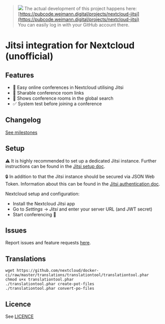 > ![](https://weimann.digital/redbox.png) The actual development of this project happens here:    
> [https://pubcode.weimann.digital/projects/nextcloud-jitsi](https://pubcode.weimann.digital/projects/nextcloud-jitsi)  
> You can easily log in with your GitHub account there.

# Jitsi integration for Nextcloud (unofficial)

## Features

- 🎥 Easy online conferences in Nextcloud utilising Jitsi
- 🔗 Sharable conference room links
- 🔎 Shows conference rooms in the global search
- ✅ System test before joining a conference

## Changelog

[See milestones](https://pubcode.weimann.digital/projects/nextcloud-jitsi/milestones)

## Setup

⚠ It is highly recommended to set up a dedicated Jitsi instance.
Further instructions can be found in the [Jitsi setup doc](https://jitsi.github.io/handbook/docs/devops-guide/devops-guide-start). 

🔒 In addition to that the Jitsi instance should be secured via JSON Web Token.
Information about this can be found in the [Jitsi authentication doc](https://jitsi.github.io/handbook/docs/devops-guide/devops-guide-docker#authentication).

Nextcloud setup and configuration:

- Install the Nextcloud Jitsi app
- Go to *Settings* → *Jitsi* and enter your server URL (and JWT secret)
- Start conferencing 🍻

## Issues

Report issues and feature requests [here](https://pubcode.weimann.digital/projects/nextcloud-jitsi/issues/list).


## Translations

```
wget https://github.com/nextcloud/docker-ci/raw/master/translations/translationtool/translationtool.phar
chmod u+x translationtool.phar
./translationtool.phar create-pot-files
./translationtool.phar convert-po-files
```

## Licence

See [LICENCE](./LICENCE)

